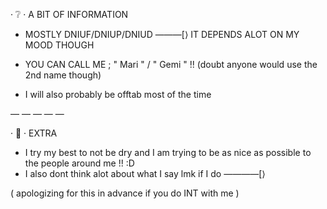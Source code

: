 · ❔ · A BIT OF INFORMATION 

- MOSTLY DNIUF/DNIUP/DNIUD ———[⟩
IT DEPENDS ALOT ON MY MOOD THOUGH 

- YOU CAN CALL ME ; " Mari " / " Gemi " !!
(doubt anyone would use the 2nd name though)

- I will also probably be offtab most of the time

— — — — —

· 💭 · EXTRA

- I try my best to not be dry and I am trying to be as nice as possible to the people around me !! :D
- I also dont think alot about what I say  lmk if I do  ————[⟩

( apologizing for this in advance 
if you do INT with me )
